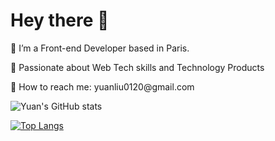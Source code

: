 <div id="header" align="left">
  <h1> Hey there 👋</h1>
</div>
<div id='main' >
  <p> 🌱 I’m a Front-end Developer based in Paris.</p> 
  <p> 🥰 Passionate about Web Tech skills and Technology Products</p> 
  <p> 📮 How to reach me: yuanliu0120@gmail.com </p>
</div>
<section align="left">
  
 ![Yuan's GitHub stats](https://github-readme-stats.vercel.app/api?username=yuanliuddd&show_icons=true&theme=great-gatsby)

  
  

[![Top Langs](https://github-readme-stats.vercel.app/api/top-langs/?username=yuanliuddd&layout=compact&theme=great-gatsby)](https://github.com/yuanliuddd/github-readme-stats)
</section>





